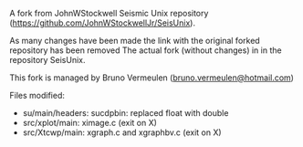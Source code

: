 
A fork from JohnWStockwell Seismic Unix repository (https://github.com/JohnWStockwellJr/SeisUnix).

As many changes have been made the link with the original forked repository has been removed
The actual fork (without changes) in in the repository SeisUnix.

This fork is managed by Bruno Vermeulen (bruno.vermeulen@hotmail.com)

Files modified:

- su/main/headers: sucdpbin: replaced float with double
- src/xplot/main: ximage.c (exit on X)
- src/Xtcwp/main: xgraph.c and xgraphbv.c (exit on X)





